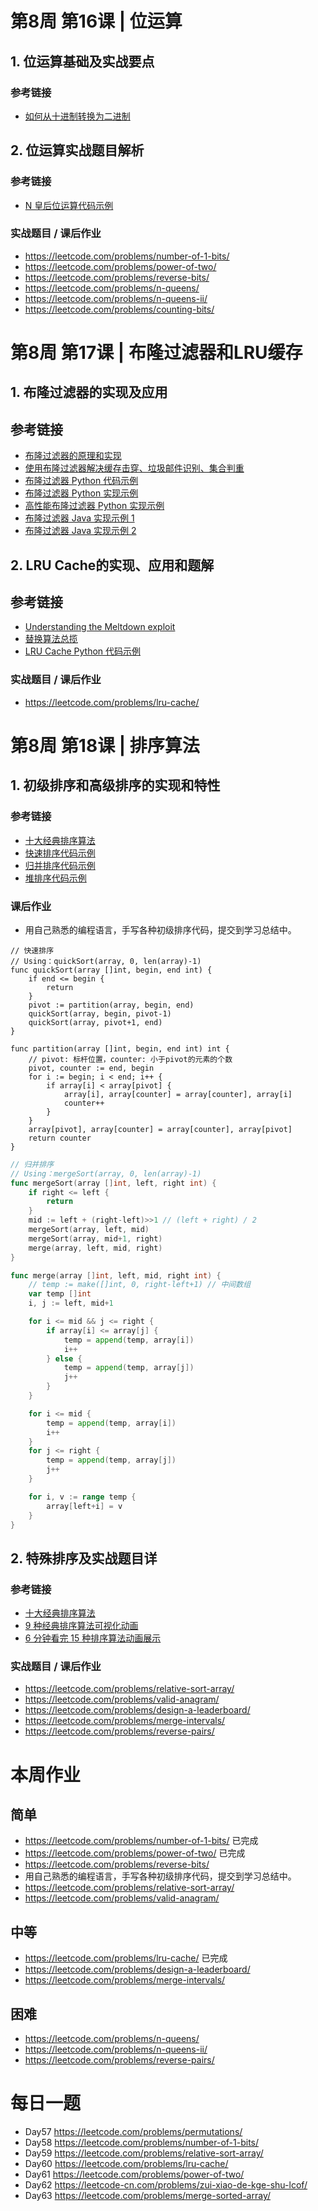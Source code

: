 # 第8周 第16课 | 位运算

## 1. 位运算基础及实战要点

### 参考链接
- [如何从十进制转换为二进制](https://zh.wikihow.com/%E4%BB%8E%E5%8D%81%E8%BF%9B%E5%88%B6%E8%BD%AC%E6%8D%A2%E4%B8%BA%E4%BA%8C%E8%BF%9B%E5%88%B6)

## 2. 位运算实战题目解析

### 参考链接
- [N 皇后位运算代码示例](https://shimo.im/docs/rHTyt8hcpT6D9Tj8)

### 实战题目 / 课后作业
- https://leetcode.com/problems/number-of-1-bits/
- https://leetcode.com/problems/power-of-two/
- https://leetcode.com/problems/reverse-bits/
- https://leetcode.com/problems/n-queens/
- https://leetcode.com/problems/n-queens-ii/
- https://leetcode.com/problems/counting-bits/

# 第8周 第17课 | 布隆过滤器和LRU缓存

## 1. 布隆过滤器的实现及应用

## 参考链接
- [布隆过滤器的原理和实现](https://www.cnblogs.com/cpselvis/p/6265825.html)
- [使用布隆过滤器解决缓存击穿、垃圾邮件识别、集合判重](https://blog.csdn.net/tianyaleixiaowu/article/details/74721877)
- [布隆过滤器 Python 代码示例](https://shimo.im/docs/xKwrcwrDxRv3QpKG)
- [布隆过滤器 Python 实现示例](https://www.geeksforgeeks.org/bloom-filters-introduction-and-python-implementation/)
- [高性能布隆过滤器 Python 实现示例](https://github.com/jhgg/pybloof)
- [布隆过滤器 Java 实现示例 1](https://github.com/lovasoa/bloomfilter/blob/master/src/main/java/BloomFilter.java)
- [布隆过滤器 Java 实现示例 2](https://github.com/Baqend/Orestes-Bloomfilter)

## 2. LRU Cache的实现、应用和题解

## 参考链接
- [Understanding the Meltdown exploit](https://www.sqlpassion.at/archive/2018/01/06/understanding-the-meltdown-exploit-in-my-own-simple-words/)
- [替换算法总揽](https://en.wikipedia.org/wiki/Cache_replacement_policies)
- [LRU Cache Python 代码示例](https://shimo.im/docs/tTxRkGwJpXG6WkGY)

### 实战题目 / 课后作业
- https://leetcode.com/problems/lru-cache/

# 第8周 第18课 | 排序算法

## 1. 初级排序和高级排序的实现和特性

### 参考链接
- [十大经典排序算法](https://www.cnblogs.com/onepixel/p/7674659.html)
- [快速排序代码示例](https://shimo.im/docs/98KjvGwwGpTpYGKy)
- [归并排序代码示例](https://shimo.im/docs/YqgG6vtdKwkXJkWx)
- [堆排序代码示例](https://shimo.im/docs/6kRVHRphpgjHgCtx)

### 课后作业
- 用自己熟悉的编程语言，手写各种初级排序代码，提交到学习总结中。

```
// 快速排序
// Using：quickSort(array, 0, len(array)-1)
func quickSort(array []int, begin, end int) {
	if end <= begin {
		return
	}
	pivot := partition(array, begin, end)
	quickSort(array, begin, pivot-1)
	quickSort(array, pivot+1, end)
}

func partition(array []int, begin, end int) int {
	// pivot: 标杆位置，counter: 小于pivot的元素的个数
	pivot, counter := end, begin
	for i := begin; i < end; i++ {
		if array[i] < array[pivot] {
			array[i], array[counter] = array[counter], array[i]
			counter++
		}
	}
	array[pivot], array[counter] = array[counter], array[pivot]
	return counter
}
```

```go
// 归并排序
// Using：mergeSort(array, 0, len(array)-1)
func mergeSort(array []int, left, right int) {
	if right <= left {
		return
	}
	mid := left + (right-left)>>1 // (left + right) / 2
	mergeSort(array, left, mid)
	mergeSort(array, mid+1, right)
	merge(array, left, mid, right)
}

func merge(array []int, left, mid, right int) {
	// temp := make([]int, 0, right-left+1) // 中间数组
	var temp []int
	i, j := left, mid+1

	for i <= mid && j <= right {
		if array[i] <= array[j] {
			temp = append(temp, array[i])
			i++
		} else {
			temp = append(temp, array[j])
			j++
		}
	}

	for i <= mid {
		temp = append(temp, array[i])
		i++
	}
	for j <= right {
		temp = append(temp, array[j])
		j++
	}

	for i, v := range temp {
		array[left+i] = v
	}
}
```

## 2. 特殊排序及实战题目详

### 参考链接
- [十大经典排序算法](https://www.cnblogs.com/onepixel/p/7674659.html)
- [9 种经典排序算法可视化动画](https://www.bilibili.com/video/av25136272)
- [6 分钟看完 15 种排序算法动画展示](https://www.bilibili.com/video/av63851336)

### 实战题目 / 课后作业
- https://leetcode.com/problems/relative-sort-array/
- https://leetcode.com/problems/valid-anagram/
- https://leetcode.com/problems/design-a-leaderboard/
- https://leetcode.com/problems/merge-intervals/
- https://leetcode.com/problems/reverse-pairs/

# 本周作业

## 简单
- https://leetcode.com/problems/number-of-1-bits/ 已完成
- https://leetcode.com/problems/power-of-two/ 已完成
- https://leetcode.com/problems/reverse-bits/
- 用自己熟悉的编程语言，手写各种初级排序代码，提交到学习总结中。
- https://leetcode.com/problems/relative-sort-array/
- https://leetcode.com/problems/valid-anagram/

## 中等
- https://leetcode.com/problems/lru-cache/ 已完成
- https://leetcode.com/problems/design-a-leaderboard/
- https://leetcode.com/problems/merge-intervals/

## 困难
- https://leetcode.com/problems/n-queens/
- https://leetcode.com/problems/n-queens-ii/
- https://leetcode.com/problems/reverse-pairs/

# 每日一题
- Day57 https://leetcode.com/problems/permutations/
- Day58 https://leetcode.com/problems/number-of-1-bits/
- Day59 https://leetcode.com/problems/relative-sort-array/
- Day60 https://leetcode.com/problems/lru-cache/
- Day61 https://leetcode.com/problems/power-of-two/
- Day62 https://leetcode-cn.com/problems/zui-xiao-de-kge-shu-lcof/
- Day63 https://leetcode.com/problems/merge-sorted-array/
